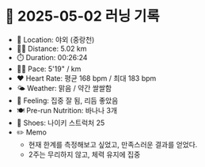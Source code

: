 # 📅 2025-05-02 러닝 기록

- 📍 Location: 야외 (중랑천)
- 🏃‍♂️ Distance: 5.02 km
- ⏱️ Duration: 00:26:24
- 🏃‍♂️ Pace: 5'19" / km
- ❤️ Heart Rate: 평균 168 bpm / 최대 183 bpm
- 🌤️ Weather: 맑음 / 약간 쌀쌀함
- 🧠 Feeling: 집중 잘 됨, 리듬 좋았음
- 🍽️ Pre-run Nutrition: 바나나 3개
- 👟 Shoes: 나이키 스트럭처 25
- ✏️ Memo
  - 현재 한계를 측정해보고 싶었고, 만족스러운 결과를 얻었다.
  - 2주는 무리하지 않고, 체력 유지에 집중
